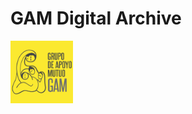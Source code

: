 # GAM Digital Archive
<img src="https://github.com/HCDigitalScholarship/GAM/raw/master/gam_app/static/Logo_01.png" alt="GAM logo" height="100" width="100"/>


